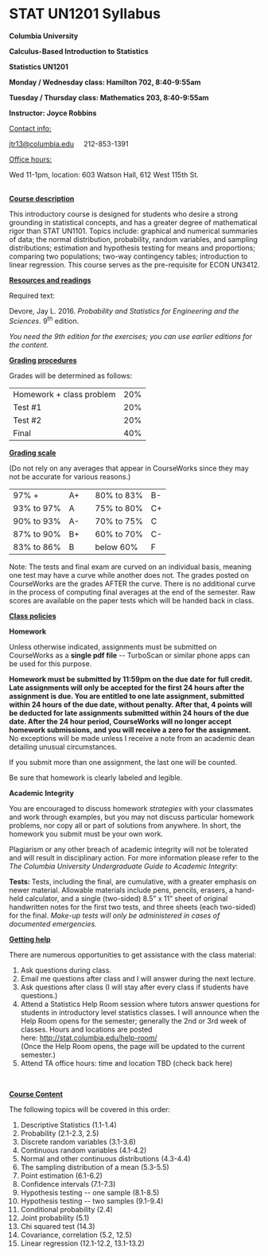 STAT UN1201 Syllabus
================

<p>
<strong>Columbia University</strong>
</p>
<p>
<strong>Calculus-Based Introduction to Statistics</strong>
</p>
<p>
<strong>Statistics UN1201</strong>
</p>
<p>
<strong>Monday / Wednesday class: Hamilton 702, 8:40-9:55am</strong>
</p>
<p>
<strong>Tuesday / Thursday class: Mathematics 203, 8:40-9:55am</strong>
</p>
<p>
<strong>Instructor: Joyce Robbins</strong>
</p>
<p>
<span style="text-decoration: underline;">Contact info:</span>
</p>
<p>
<a href="mailto:jtr13@columbia.edu">jtr13@columbia.edu</a>     212-853-1391
</p>
<p>
<span style="text-decoration: underline;">Office hours:</span>
</p>
<p>
Wed 11-1pm, location: 603 Watson Hall, 612 West 115th St.
</p>
<p>
<br>
<strong><u>Course description</u></strong>
</p>
<p>
This introductory course is designed for students who desire a strong grounding in statistical concepts, and has a greater degree of mathematical rigor than STAT UN1101. Topics include: graphical and numerical summaries of data; the normal distribution, probability, random variables, and sampling distributions; estimation and hypothesis testing for means and proportions; comparing two populations; two-way contingency tables; introduction to linear regression. This course serves as the pre-requisite for ECON UN3412.
</p>
<p>
<strong><u>Resources and readings</u></strong>
</p>
<p>
Required text:
</p>
<p>
Devore, Jay L. 2016. <em>Probability and Statistics for Engineering and the Sciences</em>. 9<sup>th</sup> edition. <ISBN:9781305251809>
</p>
<p>
<em>You need the 9th edition for the exercises; you can use earlier editions for the content.</em>
</p>
<p>
<strong><u>Grading procedures</u></strong>
</p>
<p>
Grades will be determined as follows:
</p>
<table>
<tbody>
<tr><td>Homework + class problem</td><td>20%</td></tr>
<tr><td>Test #1</td><td>20%</td></tr>
<tr><td>Test #2</td><td>20%</td></tr>
<tr><td>Final</td><td>40%</td></tr>
</table>
<p>
<strong><u>Grading scale</u></strong>
</p>
<p>
(Do not rely on any averages that appear in CourseWorks since they may not be accurate for various reasons.)
</p>
<table width = "800">
<tr><td>97% + </td><td>A+</td><td>  </td><td>80% to 83%</td><td>B-</td></tr>
<tr><td>93% to 97%</td><td>A</td><td>  </td><td>75% to 80%</td><td>C+</td></tr>
<tr><td>90% to 93%</td><td>A-</td><td>  </td><td>70% to 75%</td><td>C</td></tr>
<tr><td>87% to 90%</td><td>B+</td><td>  </td><td>60% to 70%</td><td>C-</td></tr>
<tr><td>83% to 86%</td><td>B</td><td>  </td><td>below 60%</td><td>F</td></tr>
</table>

Note: The tests and final exam are curved on an individual basis, meaning one test may have a curve while another does not. The grades posted on CourseWorks are the grades AFTER the curve.  There is no additional curve in the process of computing final averages at the end of the semester. Raw scores are available on the paper tests which will be handed back in class. 

<p>
<strong><u>Class policies</u></strong>
</p>
<p>
<strong>Homework</strong>
</p>
<p>
Unless otherwise indicated, assignments must be submitted on CourseWorks as a <strong>single pdf file</strong> -- TurboScan or similar phone apps can be used for this purpose.
</p>
<p>
<strong>Homework must be submitted by 11:59pm on the due date for full credit. Late assignments will only be accepted for the first 24 hours after the assignment is due. You are entitled to one late assignment, submitted within 24 hours of the due date, without penalty. After that, 4 points will be deducted for late assignments submitted within 24 hours of the due date. After the 24 hour period, CourseWorks will no longer accept homework submissions, and you will receive a zero for the assignment.</strong> No exceptions will be made unless I receive a note from an academic dean detailing unusual circumstances.
</p>
<p>
If you submit more than one assignment, the last one will be counted.
</p>
<p>
Be sure that homework is clearly labeled and legible.
</p>

<strong>Academic Integrity</strong><br>
<p>
You are encouraged to discuss homework <em>strategies</em> with your classmates and work through examples, but you may not discuss particular homework problems, nor copy all or part of solutions from anywhere. In short, the homework you submit must be your own work.
</p>
<p>
Plagiarism or any other breach of academic integrity will not be tolerated and will result in disciplinary action. For more information please refer to the <em>The Columbia University Undergraduate Guide to Academic Integrity</em>:
</p>
<p>
<http://www.college.columbia.edu/academics/academicintegrity>
</p>
<p>
<strong>Tests: </strong>Tests, including the final, are cumulative, with a greater emphasis on newer material. Allowable materials include pens, pencils, erasers, a hand-held calculator, and a single (two-sided) 8.5” x 11” sheet of original handwritten notes for the first two tests, and three sheets (each two-sided) for the final. <em>Make-up tests will only be administered in cases of documented emergencies.</em>
</p>

<p>
<strong><u>Getting help</u></strong>
</p>
<p>
There are numerous opportunities to get assistance with the class material:
</p>
<ol>
<li>Ask questions during class.</li>
<li>Email me questions after class and I will answer during the next lecture.</li>
<li>Ask questions after class (I will stay after every class if students have questions.)</li>
<li>Attend a Statistics Help Room session where tutors answer questions for students in introductory level statistics classes. I will announce when the Help Room opens for the semester; generally the 2nd or 3rd week of classes.  Hours and locations are posted here:<span>&nbsp;</span><a href="http://stat.columbia.edu/help-room/">http://stat.columbia.edu/help-room/</a></li> (Once the Help Room opens, the page will be updated to the current semester.)
<li>Attend TA office hours: time and location TBD (check back here)</li>
</ol>
<p>
 
</p>
<p>
<span style="text-decoration: underline;"><strong>Course Content</strong></span>
</p>
<p>
The following topics will be covered in this order:
</p>
<ol>
<li>
Descriptive Statistics (1.1-1.4)
</li>
<li>
Probability (2.1-2.3, 2.5)
</li>
<li>
Discrete random variables (3.1-3.6)
</li>
<li>
Continuous random variables (4.1-4.2)
</li>
<li>
Normal and other continuous distributions (4.3-4.4)
</li>
<li>
The sampling distribution of a mean (5.3-5.5)
</li>
<li>
Point estimation (6.1-6.2)
</li>
<li>
Confidence intervals (7.1-7.3)
</li>
<li>
Hypothesis testing -- one sample (8.1-8.5)
</li>
<li>
Hypothesis testing -- two samples (9.1-9.4)
</li>
<li>
Conditional probability (2.4)
</li>
<li>
Joint probability (5.1)
</li>
<li>
Chi squared test (14.3)
</li>
<li>
Covariance, correlation (5.2, 12.5)
</li>
<li>
Linear regression (12.1-12.2, 13.1-13.2)
</li>
</ol>
<p>
 

